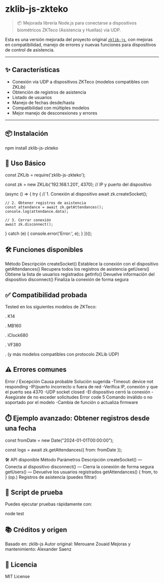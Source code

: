 # zklib-js-zkteko

> 📦 Mejorada librería Node.js para conectarse a dispositivos biométricos ZKTeco (Asistencia y Huellas) vía UDP.

Esta es una versión mejorada del proyecto original [`zklib-js`](https://github.com/merouanezouaid/zklib-js), con mejoras en compatibilidad, manejo de errores y nuevas funciones para dispositivos de control de asistencia.

---

## ✨ Características

- Conexión vía UDP a dispositivos ZKTeco (modelos compatibles con ZKLib)
- Obtención de registros de asistencia
- Listado de usuarios
- Manejo de fechas desde/hasta
- Compatibilidad con múltiples modelos
- Mejor manejo de desconexiones y errores

---

## 📦 Instalación

npm install zklib-js-zkteko

## 🚀 Uso Básico

const ZKLib = require('zklib-js-zkteko');

const zk = new ZKLib('192.168.1.201', 4370); // IP y puerto del dispositivo

(async () => {
  try {
    // 1. Conexión al dispositivo
    await zk.createSocket();

    // 2. Obtener registros de asistencia
    const attendance = await zk.getAttendances();
    console.log(attendance.data);

    // 3. Cerrar conexión
    await zk.disconnect();
  } catch (e) {
    console.error('Error:', e);
  }
})();

## 🛠️ Funciones disponibles
Método	                    Descripción
createSocket()	            Establece la conexión con el dispositivo
getAttendances()	        Recupera todos los registros de asistencia
getUsers()	                Obtiene la lista de usuarios registrados
getInfo()	                Devuelve información del dispositivo
disconnect()	            Finaliza la conexión de forma segura


## ✅ Compatibilidad probada
Tested en los siguientes modelos de ZKTeco:

. K14

. MB160

. iClock680

. VF380

. (y más modelos compatibles con protocolo ZKLib UDP)

## ⚠️ Errores comunes
Error / Excepción	                   Causa probable	                                Solución sugerida
-Timeout: device not responding	       -IP/puerto incorrecto o fuera de red	            -Verifica IP, conexión y     que        el                                                                                    puerto sea 4370
-UDP socket closed	                   -El dispositivo cerró la conexión	            -Asegúrate de no exceder solicitudes
Error code 5	                       Comando inválido o no soportado por el modelo	-Cambia de función o actualiza    firmware

## ⏱️ Ejemplo avanzado: Obtener registros desde una fecha
const fromDate = new Date("2024-01-01T00:00:00");

const logs = await zk.getAttendances({
  from: fromDate
});

🛠️ API disponible
Método	            Parámetros	             Descripción
createSocket()	    —	                     Conecta al dispositivo
disconnect()	    —	                     Cierra la conexión de forma segura
getUsers()	        —	                     Devuelve los usuarios registrados
getAttendances()	{ from, to } (op.)	     Registros de asistencia (puedes filtrar)

## 🧪 Script de prueba 
Puedes ejecutar pruebas rápidamente con:

node test

## 📚 Créditos y origen
Basado en: zklib-js
Autor original: Merouane Zouaid
Mejoras y mantenimiento: Alexander Saenz

## 📄 Licencia
MIT License
